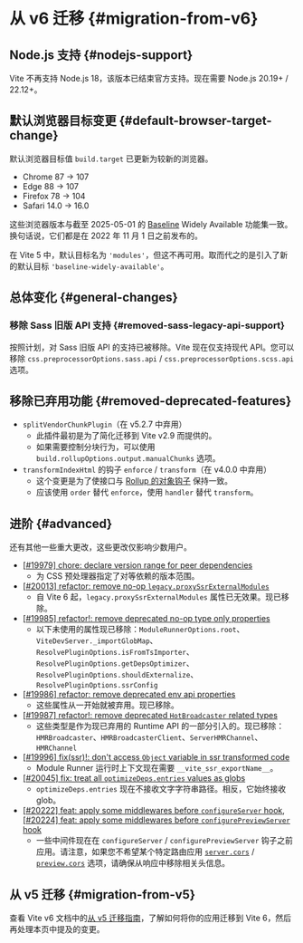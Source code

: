 # 从 v6 迁移 {#migration-from-v6}

## Node.js 支持 {#nodejs-support}

Vite 不再支持 Node.js 18，该版本已结束官方支持。现在需要 Node.js 20.19+ / 22.12+。

## 默认浏览器目标变更 {#default-browser-target-change}

默认浏览器目标值 `build.target` 已更新为较新的浏览器。

- Chrome 87 → 107
- Edge 88 → 107 
- Firefox 78 → 104
- Safari 14.0 → 16.0

这些浏览器版本与截至 2025-05-01 的 [Baseline](https://web-platform-dx.github.io/web-features/) Widely Available 功能集一致。换句话说，它们都是在 2022 年 11 月 1 日之前发布的。

在 Vite 5 中，默认目标名为 `'modules'`，但这不再可用。取而代之的是引入了新的默认目标 `'baseline-widely-available'`。

## 总体变化 {#general-changes}

### 移除 Sass 旧版 API 支持 {#removed-sass-legacy-api-support}

按照计划，对 Sass 旧版 API 的支持已被移除。Vite 现在仅支持现代 API。您可以移除 `css.preprocessorOptions.sass.api` / `css.preprocessorOptions.scss.api` 选项。

## 移除已弃用功能 {#removed-deprecated-features}

- `splitVendorChunkPlugin`（在 v5.2.7 中弃用）
  - 此插件最初是为了简化迁移到 Vite v2.9 而提供的。
  - 如果需要控制分块行为，可以使用 `build.rollupOptions.output.manualChunks` 选项。
- `transformIndexHtml` 的钩子 `enforce` / `transform`（在 v4.0.0 中弃用）
  - 这个变更是为了使接口与 [Rollup 的对象钩子](https://rollupjs.org/plugin-development/#build-hooks:~:text=Instead%20of%20a%20function%2C%20hooks%20can%20also%20be%20objects.) 保持一致。
  - 应该使用 `order` 替代 `enforce`，使用 `handler` 替代 `transform`。

## 进阶 {#advanced}

还有其他一些重大更改，这些更改仅影响少数用户。

- [[#19979] chore: declare version range for peer dependencies](https://github.com/vitejs/vite/pull/19979)
  - 为 CSS 预处理器指定了对等依赖的版本范围。
- [[#20013] refactor: remove no-op `legacy.proxySsrExternalModules`](https://github.com/vitejs/vite/pull/20013)
  - 自 Vite 6 起，`legacy.proxySsrExternalModules` 属性已无效果。现已移除。
- [[#19985] refactor!: remove deprecated no-op type only properties](https://github.com/vitejs/vite/pull/19985)
  - 以下未使用的属性现已移除：`ModuleRunnerOptions.root`、`ViteDevServer._importGlobMap`、`ResolvePluginOptions.isFromTsImporter`、`ResolvePluginOptions.getDepsOptimizer`、`ResolvePluginOptions.shouldExternalize`、`ResolvePluginOptions.ssrConfig`
- [[#19986] refactor: remove deprecated env api properties](https://github.com/vitejs/vite/pull/19986)
  - 这些属性从一开始就被弃用。现已移除。
- [[#19987] refactor!: remove deprecated `HotBroadcaster` related types](https://github.com/vitejs/vite/pull/19987)
  - 这些类型是作为现已弃用的 Runtime API 的一部分引入的。现已移除：`HMRBroadcaster`、`HMRBroadcasterClient`、`ServerHMRChannel`、`HMRChannel`
- [[#19996] fix(ssr)!: don't access `Object` variable in ssr transformed code](https://github.com/vitejs/vite/pull/19996)
  - Module Runner 运行时上下文现在需要 `__vite_ssr_exportName__`。
- [[#20045] fix: treat all `optimizeDeps.entries` values as globs](https://github.com/vitejs/vite/pull/20045)
  - `optimizeDeps.entries` 现在不接收文字字符串路径。相反，它始终接收 glob。
- [[#20222] feat: apply some middlewares before `configureServer` hook](https://github.com/vitejs/vite/pull/20222), [[#20224] feat: apply some middlewares before `configurePreviewServer` hook](https://github.com/vitejs/vite/pull/20224)
  - 一些中间件现在在 `configureServer` / `configurePreviewServer` 钩子之前应用。请注意，如果您不希望某个特定路由应用 [`server.cors`](/config/server-options#server-cors) / [`preview.cors`](/config/preview-options#preview-cors) 选项，请确保从响应中移除相关头信息。

## 从 v5 迁移 {#migration-from-v5}

查看 Vite v6 文档中的[从 v5 迁移指南](https://v6.vite.dev/guide/migration.html)，了解如何将你的应用迁移到 Vite 6，然后再处理本页中提及的变更。